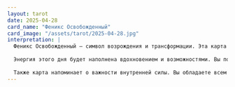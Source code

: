 ```yaml
---
layout: tarot
date: 2025-04-28
card_name: "Феникс Освобожденный"
card_image: "/assets/tarot/2025-04-28.jpg"
interpretation: |
  Феникс Освобожденный — символ возрождения и трансформации. Эта карта говорит о том, что сегодня вы можете ожидать мощного обновления в своей жизни. Возможно, вы пережили трудные времена, но теперь настало время восстать из пепла и начать новый этап.
  
  Энергия этого дня будет наполнена вдохновением и возможностями. Вы почувствуете, как старые ограничения и страхи отступают, позволяя вам двигаться вперед с уверенностью. Возможно, вы получите откровение, которое поможет вам освободиться от прошлого и открыть новые горизонты. Не бойтесь мечтать и стремиться к тому, что кажется недостижимым.
  
  Также карта напоминает о важности внутренней силы. Вы обладаете всем необходимым, чтобы справиться с любыми вызовами. Используйте этот день для того, чтобы освободиться от старых привычек и установить новые, более позитивные. Этот процесс может быть не легким, но он приведет к глубоким изменениям в вашей жизни. Доверяйте себе и своим инстинктам, и вы сможете создать жизнь, о которой мечтаете.
---
```

